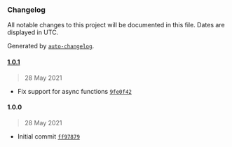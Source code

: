 ### Changelog

All notable changes to this project will be documented in this file. Dates are displayed in UTC.

Generated by [`auto-changelog`](https://github.com/CookPete/auto-changelog).

#### [1.0.1](https://github.com/MarcoABCardoso/iteration-test/compare/1.0.0...1.0.1)

> 28 May 2021

- Fix support for async functions [`9fe0f42`](https://github.com/MarcoABCardoso/iteration-test/commit/9fe0f42e1552781338a1f88897f2f6c470a1cbdf)

#### 1.0.0

> 28 May 2021

- Initial commit [`ff97879`](https://github.com/MarcoABCardoso/iteration-test/commit/ff97879237e5530e38670a078f81d3d31b5c9fe9)
